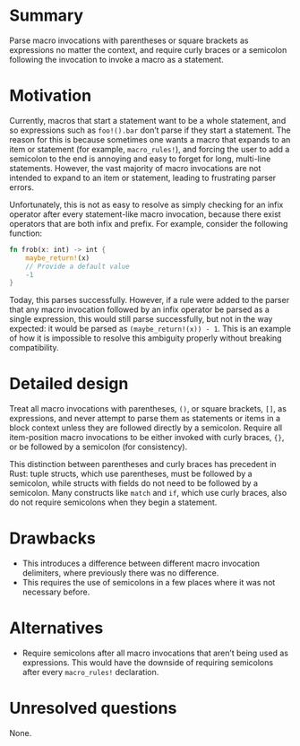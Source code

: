 Summary
=======

Parse macro invocations with parentheses or square brackets as expressions no
matter the context, and require curly braces or a semicolon following the
invocation to invoke a macro as a statement.

Motivation
==========

Currently, macros that start a statement want to be a whole statement, and so
expressions such as `foo!().bar` don’t parse if they start a statement. The
reason for this is because sometimes one wants a macro that expands to an item
or statement (for example, `macro_rules!`), and forcing the user to add a
semicolon to the end is annoying and easy to forget for long, multi-line
statements. However, the vast majority of macro invocations are not intended to
expand to an item or statement, leading to frustrating parser errors.

Unfortunately, this is not as easy to resolve as simply checking for an infix
operator after every statement-like macro invocation, because there exist
operators that are both infix and prefix. For example, consider the following
function:

```rust
fn frob(x: int) -> int {
    maybe_return!(x)
    // Provide a default value
    -1
}
```

Today, this parses successfully. However, if a rule were added to the parser
that any macro invocation followed by an infix operator be parsed as a single
expression, this would still parse successfully, but not in the way expected: it
would be parsed as `(maybe_return!(x)) - 1`. This is an example of how it is
impossible to resolve this ambiguity properly without breaking compatibility.

Detailed design
===============

Treat all macro invocations with parentheses, `()`, or square brackets, `[]`, as
expressions, and never attempt to parse them as statements or items in a block
context unless they are followed directly by a semicolon. Require all
item-position macro invocations to be either invoked with curly braces, `{}`, or
be followed by a semicolon (for consistency).

This distinction between parentheses and curly braces has precedent in Rust:
tuple structs, which use parentheses, must be followed by a semicolon, while
structs with fields do not need to be followed by a semicolon. Many constructs
like `match` and `if`, which use curly braces, also do not require semicolons
when they begin a statement.

Drawbacks
=========

- This introduces a difference between different macro invocation delimiters,
  where previously there was no difference.
- This requires the use of semicolons in a few places where it was not necessary
  before.

Alternatives
============

- Require semicolons after all macro invocations that aren’t being used as
  expressions. This would have the downside of requiring semicolons after every
  `macro_rules!` declaration.

Unresolved questions
====================

None.
